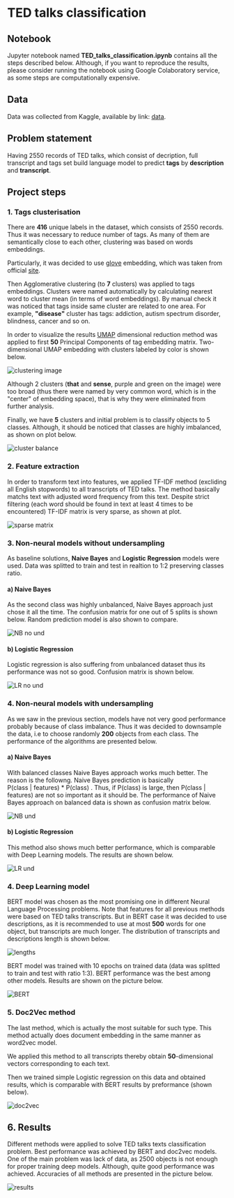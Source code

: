 # TED talks classification

## Notebook 

Jupyter notebook named **TED_talks_classification.ipynb** contains all the steps described below. Although, if you want to reproduce the results, please consider running the notebook using Google Colaboratory service, as some steps are computationally expensive. 

## Data
Data was collected from Kaggle, available by link: [data](https://www.kaggle.com/rounakbanik/ted-talks).

## Problem statement
Having 2550 records of TED talks, which consist of decription, full transcript and tags set build language model to predict 
**tags** by **description** and **transcript**.

## Project steps

### 1. Tags clusterisation
There are **416** unique labels in the dataset, which consists of 2550 records. 
Thus it was necessary to reduce number of tags. As many of them are semantically close to each other, 
clustering was based on words embeddings.

Particularly, it was decided to use [glove](http://nlp.stanford.edu/data/glove.6B.zip) embedding,
which was taken from official [site](https://nlp.stanford.edu/projects/glove/).

Then Agglomerative clustering (to **7** clusters) was applied to tags embeddings. Clusters were named automatically by calculating nearest word to cluster mean (in terms of word embeddings). By manual check it was noticed that tags inside same cluster are related to one area. For example, __"disease"__ cluster has tags: addiction, autism spectrum disorder, blindness, cancer and so on.

In order to visualize the results [UMAP](https://arxiv.org/abs/1802.03426) dimensional reduction method was applied
to first **50** Principal Components of tag embedding matrix. Two-dimensional UMAP embedding with clusters labeled by color is shown below.

![clustering image](img/clustering.png)

Although 2 clusters (__that__ and __sense__, purple and green on the image) were too broad (thus there were named by very common word, which is in the "center" of embedding space), that is why they were eliminated from further analysis. 

Finally, we have **5** clusters and initial problem is to classify objects to 5 classes. Although, it should be noticed that classes are highly imbalanced, as shown on plot below.

![cluster balance](img/clustering_count.png)

### 2. Feature extraction

In order to transform text into features, we applied TF-IDF method (excliding all English stopwords) 
to all transcripts of TED talks. The method basically matchs text with adjusted word frequency from this text. 
Despite strict filtering (each word should be found in text at least 4 times to be encountered) TF-IDF matrix is very sparse, as shown at plot.

![sparse matrix](img/sparse_tf_idf.png)

### 3. Non-neural models without undersampling

As baseline solutions,  __Naive Bayes__ and __Logistic Regression__ models were used.
Data was splitted to train and test in realtion to 1:2 preserving classes ratio. 


#### a) Naive Bayes

As the second class was highly unbalanced, Naive Bayes approach just chose it all the time. The confusion matrix for one out of 5 splits is shown below. Random prediction model is also shown to compare.

![NB no und](img/NB_no_und.png)

#### b) Logistic Regression

Logistic regression is also suffering from unbalanced dataset thus its performance was not so good. Confusion matrix is shown below.

![LR no und](img/LR_no_und.png)

### 4. Non-neural models with undersampling

As we saw in the previous section, models have not very good performance probably because of class imbalance. 
Thus it was decided to downsample the data, i.e to choose randomly **200** objects from each class.
The performance of the algorithms are presented below.

#### a) Naive Bayes

With balanced classes Naive Bayes approach works much better. The reason is the followng. Naive Bayes prediction is basically   
P(class | features) * P(class) . Thus, if P(class) is large, then P(class | features) are not so important as it should be.
The performance of Naive Bayes approach on balanced data is shown as confusion matrix below.

![NB und](img/NB_und.png)

#### b) Logistic Regression

This method also shows much better performance, which is comparable with Deep Learning models.
The results are shown below.

![LR und](img/LR_und.png)

### 4. Deep Learning model

BERT model was chosen as the most promising one in different Neural Language Processing problems. Note that features for all previous methods were based on TED talks transcripts. But in BERT case it was decided to use descriptions, as it is recommended to use at most **500** words for one object, but transcripts are much longer. The distribution of transcripts and descriptions length is shown below.

![lengths](img/lengths.png)

BERT model was trained with 10 epochs on trained data (data was splitted to train and test with ratio 1:3). BERT performance was the best among other models. Results are shown on the picture below.

![BERT](img/BERT.png)

### 5. Doc2Vec method

The last method, which is actually the most suitable for such type. This method actually does document embedding in the same manner as word2vec model.

We applied this method to all transcripts thereby obtain **50**-dimensional vectors corresponding to each text.

Then we trained simple Logistic regression on this data and obtained results, which is comparable with BERT results by preformance (shown below).

![doc2vec](img/LR_doc2vec.png)

## 6. Results

Different methods were applied to solve TED talks texts classification problem. Best performance was achieved by BERT and doc2vec models. One of the main problem was lack of data, as 2500 objects is not enough for proper training deep models. Although, quite good performance was achieved. Accuracies of all methods are presented in the picture below.

![results](img/results.png)


